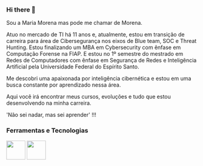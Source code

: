 ### Hi there 👋

Sou a Maria Morena mas pode me chamar de Morena. 

Atuo no mercado de TI há 11 anos e, atualmente, estou em transição de carreira para área de Cibersegurança nos eixos de Blue team, SOC e Threat Hunting. Estou finalizando um MBA em Cybersecurity com ênfase em Computação Forense na FIAP. E estou no 1º semestre do mestrado em Redes de Computadores com ênfase em Segurança de Redes e Inteligência Artificial pela Universidade Federal do Espírito Santo.

Me descobri uma apaixonada por inteligência cibernética e estou em uma busca constante por aprendizado nessa área. 

Aqui você irá encontrar meus cursos, evoluções e tudo que estou desenvolvendo na minha carreira.

'Não sei nadar, mas sei aprender' !!!

### Ferramentas e Tecnologias

<img src="https://cdn.jsdelivr.net/gh/devicons/devicon/icons/azure/azure-original-wordmark.svg" height="50" width="50"/> <img src="https://cdn.jsdelivr.net/gh/devicons/devicon/icons/linux/linux-original.svg" height="50" width="50"/>
          
          
          
          

